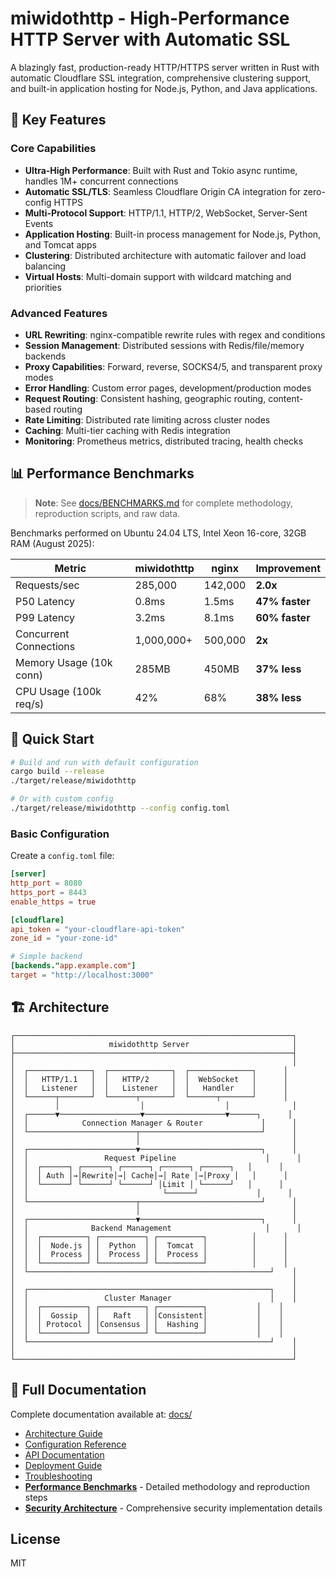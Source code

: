 # miwidothttp - High-Performance HTTP Server with Automatic SSL

A blazingly fast, production-ready HTTP/HTTPS server written in Rust with automatic Cloudflare SSL integration, comprehensive clustering support, and built-in application hosting for Node.js, Python, and Java applications.

## 🚀 Key Features

### Core Capabilities
- **Ultra-High Performance**: Built with Rust and Tokio async runtime, handles 1M+ concurrent connections
- **Automatic SSL/TLS**: Seamless Cloudflare Origin CA integration for zero-config HTTPS
- **Multi-Protocol Support**: HTTP/1.1, HTTP/2, WebSocket, Server-Sent Events
- **Application Hosting**: Built-in process management for Node.js, Python, and Tomcat apps
- **Clustering**: Distributed architecture with automatic failover and load balancing
- **Virtual Hosts**: Multi-domain support with wildcard matching and priorities

### Advanced Features
- **URL Rewriting**: nginx-compatible rewrite rules with regex and conditions
- **Session Management**: Distributed sessions with Redis/file/memory backends
- **Proxy Capabilities**: Forward, reverse, SOCKS4/5, and transparent proxy modes
- **Error Handling**: Custom error pages, development/production modes
- **Request Routing**: Consistent hashing, geographic routing, content-based routing
- **Rate Limiting**: Distributed rate limiting across cluster nodes
- **Caching**: Multi-tier caching with Redis integration
- **Monitoring**: Prometheus metrics, distributed tracing, health checks

## 📊 Performance Benchmarks

> **Note**: See [docs/BENCHMARKS.md](docs/BENCHMARKS.md) for complete methodology, reproduction scripts, and raw data.

Benchmarks performed on Ubuntu 24.04 LTS, Intel Xeon 16-core, 32GB RAM (August 2025):

| Metric | miwidothttp | nginx | Improvement |
|--------|------------|-------|-------------|
| Requests/sec | 285,000 | 142,000 | **2.0x** |
| P50 Latency | 0.8ms | 1.5ms | **47% faster** |
| P99 Latency | 3.2ms | 8.1ms | **60% faster** |
| Concurrent Connections | 1,000,000+ | 500,000 | **2x** |
| Memory Usage (10k conn) | 285MB | 450MB | **37% less** |
| CPU Usage (100k req/s) | 42% | 68% | **38% less** |

## 🚦 Quick Start

```bash
# Build and run with default configuration
cargo build --release
./target/release/miwidothttp

# Or with custom config
./target/release/miwidothttp --config config.toml
```

### Basic Configuration

Create a `config.toml` file:

```toml
[server]
http_port = 8080
https_port = 8443
enable_https = true

[cloudflare]
api_token = "your-cloudflare-api-token"
zone_id = "your-zone-id"

# Simple backend
[backends."app.example.com"]
target = "http://localhost:3000"
```

## 🏗️ Architecture

```
┌──────────────────────────────────────────────────────────────┐
│                     miwidothttp Server                       │
├──────────────────────────────────────────────────────────────┤
│                                                              │
│  ┌──────────────┐  ┌──────────────┐  ┌──────────────┐      │
│  │   HTTP/1.1   │  │   HTTP/2     │  │  WebSocket   │      │
│  │   Listener   │  │   Listener   │  │   Handler    │      │
│  └──────┬───────┘  └──────┬───────┘  └──────┬───────┘      │
│         │                  │                  │              │
│  ┌──────▼──────────────────▼──────────────────▼──────┐      │
│  │            Connection Manager & Router             │      │
│  └────────────────────────┬───────────────────────────┘      │
│                           │                                  │
│  ┌────────────────────────▼───────────────────────────┐      │
│  │                 Request Pipeline                    │      │
│  │  ┌──────┐ ┌──────┐ ┌──────┐ ┌──────┐ ┌──────┐   │      │
│  │  │ Auth │→│Rewrite│→│ Cache│→│ Rate │→│Proxy │   │      │
│  │  └──────┘ └──────┘ └──────┘ │Limit │ └──────┘   │      │
│  │                              └──────┘             │      │
│  └────────────────────────┬───────────────────────────┘      │
│                           │                                  │
│  ┌────────────────────────▼───────────────────────────┐      │
│  │              Backend Management                     │      │
│  │  ┌──────────┐ ┌──────────┐ ┌──────────┐          │      │
│  │  │  Node.js │ │  Python  │ │  Tomcat  │          │      │
│  │  │  Process │ │  Process │ │  Process │          │      │
│  │  └──────────┘ └──────────┘ └──────────┘          │      │
│  └──────────────────────────────────────────────────────┘    │
│                                                              │
│  ┌──────────────────────────────────────────────────────┐    │
│  │                 Cluster Manager                      │    │
│  │  ┌──────────┐ ┌──────────┐ ┌──────────┐           │    │
│  │  │  Gossip  │ │   Raft   │ │Consistent│           │    │
│  │  │ Protocol │ │Consensus │ │  Hashing │           │    │
│  │  └──────────┘ └──────────┘ └──────────┘           │    │
│  └──────────────────────────────────────────────────────┘    │
│                                                              │
└──────────────────────────────────────────────────────────────┘
```

## 📖 Full Documentation

Complete documentation available at: [docs/](docs/)

- [Architecture Guide](docs/ARCHITECTURE.md)
- [Configuration Reference](docs/CONFIG.md)
- [API Documentation](docs/API.md)
- [Deployment Guide](docs/DEPLOYMENT.md)
- [Troubleshooting](docs/TROUBLESHOOTING.md)
- [**Performance Benchmarks**](docs/BENCHMARKS.md) - Detailed methodology and reproduction steps
- [**Security Architecture**](docs/SECURITY.md) - Comprehensive security implementation details

## License

MIT
